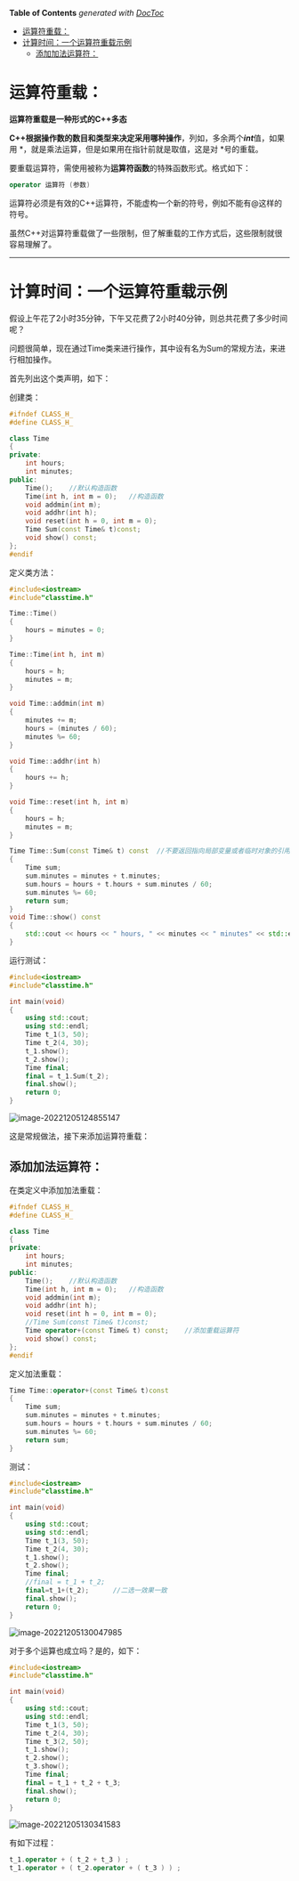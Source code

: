 <!-- START doctoc generated TOC please keep comment here to allow auto update -->
<!-- DON'T EDIT THIS SECTION, INSTEAD RE-RUN doctoc TO UPDATE -->
**Table of Contents**  *generated with [DocToc](https://github.com/thlorenz/doctoc)*

- [运算符重载：](#%E8%BF%90%E7%AE%97%E7%AC%A6%E9%87%8D%E8%BD%BD)
- [计算时间：一个运算符重载示例](#%E8%AE%A1%E7%AE%97%E6%97%B6%E9%97%B4%E4%B8%80%E4%B8%AA%E8%BF%90%E7%AE%97%E7%AC%A6%E9%87%8D%E8%BD%BD%E7%A4%BA%E4%BE%8B)
  - [添加加法运算符：](#%E6%B7%BB%E5%8A%A0%E5%8A%A0%E6%B3%95%E8%BF%90%E7%AE%97%E7%AC%A6)

<!-- END doctoc generated TOC please keep comment here to allow auto update -->

# 运算符重载：

**运算符重载是一种形式的C++多态**

**C++根据操作数的数目和类型来决定采用哪种操作**，列如，多余两个***int***值，如果用 *，就是乘法运算，但是如果用在指针前就是取值，这是对 *号的重载。

要重载运算符，需使用被称为**运算符函数**的特殊函数形式。格式如下：

```c++
operator 运算符 (参数)
```

运算符必须是有效的C++运算符，不能虚构一个新的符号，例如不能有@这样的符号。

虽然C++对运算符重载做了一些限制，但了解重载的工作方式后，这些限制就很容易理解了。

***

# 计算时间：一个运算符重载示例

假设上午花了2小时35分钟，下午又花费了2小时40分钟，则总共花费了多少时间呢？

问题很简单，现在通过Time类来进行操作，其中设有名为Sum的常规方法，来进行相加操作。

首先列出这个类声明，如下：

创建类：

```c++
#ifndef CLASS_H_
#define CLASS_H_

class Time
{
private:
	int hours;
	int minutes;
public:
	Time();    //默认构造函数
	Time(int h, int m = 0);   //构造函数
	void addmin(int m);
	void addhr(int h);
	void reset(int h = 0, int m = 0);
	Time Sum(const Time& t)const;
	void show() const;
};
#endif
```

定义类方法：

```c++
#include<iostream>
#include"classtime.h"

Time::Time()
{
	hours = minutes = 0;
}

Time::Time(int h, int m)
{
	hours = h;
	minutes = m;
}

void Time::addmin(int m)
{
	minutes += m;
	hours = (minutes / 60);
	minutes %= 60;
}

void Time::addhr(int h)
{
	hours += h;
}

void Time::reset(int h, int m)
{
	hours = h;
	minutes = m;
}

Time Time::Sum(const Time& t) const  //不要返回指向局部变量或者临时对象的引用
{
	Time sum;
	sum.minutes = minutes + t.minutes;
	sum.hours = hours + t.hours + sum.minutes / 60;
	sum.minutes %= 60;
	return sum;
}
void Time::show() const
{
	std::cout << hours << " hours, " << minutes << " minutes" << std::endl;
}
```

运行测试：

```c++
#include<iostream>
#include"classtime.h"

int main(void)
{
	using std::cout;
	using std::endl;
	Time t_1(3, 50);
	Time t_2(4, 30);
	t_1.show();
	t_2.show();
	Time final;
	final = t_1.Sum(t_2);
	final.show();
	return 0;
}
```

![image-20221205124855147](https://cdn.jsdelivr.net/gh/firmiyao/Picture/img/202212051301519.png)

这是常规做法，接下来添加运算符重载：

## 添加加法运算符：

在类定义中添加加法重载：

```c++
#ifndef CLASS_H_
#define CLASS_H_

class Time
{
private:
	int hours;
	int minutes;
public:
	Time();    //默认构造函数
	Time(int h, int m = 0);   //构造函数
	void addmin(int m);
	void addhr(int h);
	void reset(int h = 0, int m = 0);
	//Time Sum(const Time& t)const;
	Time operator+(const Time& t) const;    //添加重载运算符
	void show() const;
};
#endif
```

定义加法重载：

```c++
Time Time::operator+(const Time& t)const
{
	Time sum;
	sum.minutes = minutes + t.minutes;
	sum.hours = hours + t.hours + sum.minutes / 60;
	sum.minutes %= 60;
	return sum;
}
```

测试：

```c++
#include<iostream>
#include"classtime.h"

int main(void)
{
	using std::cout;
	using std::endl;
	Time t_1(3, 50);
	Time t_2(4, 30);
	t_1.show();
	t_2.show();
	Time final;
	//final = t_1 + t_2;
	final=t_1+(t_2);      //二选一效果一致
	final.show();
	return 0;
}
```

![image-20221205130047985](https://cdn.jsdelivr.net/gh/firmiyao/Picture/img/202212051301604.png)

对于多个运算也成立吗？是的，如下：

```c++
#include<iostream>
#include"classtime.h"

int main(void)
{
	using std::cout;
	using std::endl;
	Time t_1(3, 50);
	Time t_2(4, 30);
	Time t_3(2, 50);
	t_1.show();
	t_2.show();
	t_3.show();
	Time final;
	final = t_1 + t_2 + t_3;
	final.show();
	return 0;
}
```



![image-20221205130341583](https://cdn.jsdelivr.net/gh/firmiyao/Picture/img/202212051303627.png)

有如下过程：

```c++
t_1.operator + ( t_2 + t_3 ) ;
t_1.operator + ( t_2.operator + ( t_3 ) ) ;
```

